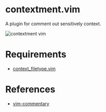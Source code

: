 # contextment.vim

A plugin for comment out sensitively context.

![contextment vim](https://user-images.githubusercontent.com/82267684/202813875-01464210-17e9-4b6a-8610-cfa4a5bde95b.gif)

# Requirements

- [context_filetype.vim](https://github.com/Shougo/context_filetype.vim)

# References

- [vim-commentary](https://github.com/tpope/vim-commentary)
